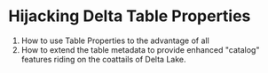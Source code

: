 # Hijacking Delta Table Properties

1. How to use Table Properties to the advantage of all
2. How to extend the table metadata to provide enhanced "catalog" features riding on the coattails of Delta Lake.